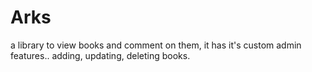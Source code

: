 # Arks

a library to view books and comment on them,
it has it's custom admin features.. adding, updating, deleting books.
